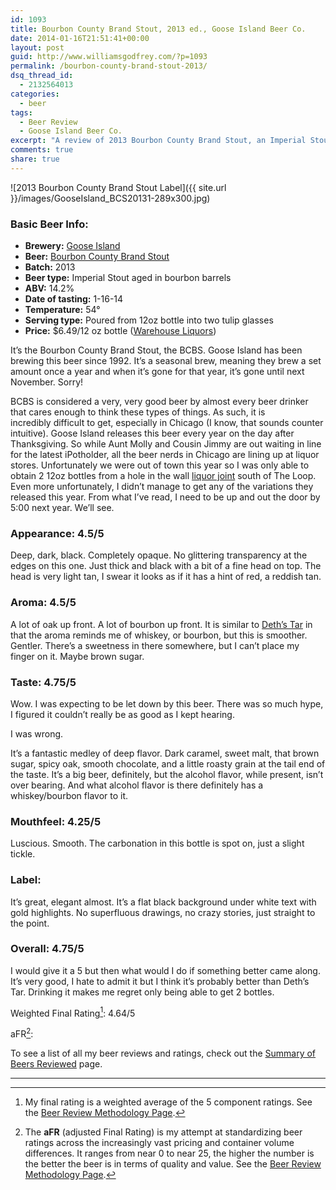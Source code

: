 ```yaml
---
id: 1093
title: Bourbon County Brand Stout, 2013 ed., Goose Island Beer Co.
date: 2014-01-16T21:51:41+00:00
layout: post
guid: http://www.williamsgodfrey.com/?p=1093
permalink: /bourbon-county-brand-stout-2013/
dsq_thread_id:
  - 2132564013
categories:
  - beer
tags:
  - Beer Review
  - Goose Island Beer Co.
excerpt: "A review of 2013 Bourbon County Brand Stout, an Imperial Stout aged in bourbon barrels from Goose Island Beer Co."
comments: true
share: true
---
```


![2013 Bourbon County Brand Stout Label]({{ site.url }}/images/GooseIsland_BCS20131-289x300.jpg)

### Basic Beer Info:

  * **Brewery:** <a title="Goose Island Beer Co." href="http://www.gooseisland.com/" target="_blank">Goose Island</a>
  * **Beer:** <a title="2013 vintage" href="http://www.gooseisland.com/pages/bourbon_county_stout/59.php" target="_blank">Bourbon County Brand Stout</a>
  * **Batch:** 2013
  * **Beer type:** Imperial Stout aged in bourbon barrels
  * **ABV:** 14.2%
  * **Date of tasting:** 1-16-14
  * **Temperature:** 54°
  * **Serving type:** Poured from 12oz bottle into two tulip glasses
  * **Price:** $6.49/12 oz bottle (<a href="http://www.warehouseliquors.com/verify.html?return=/&x=-1" target="_blank">Warehouse Liquors</a>)

It&#8217;s the Bourbon County Brand Stout, the BCBS. Goose Island has been brewing this beer since 1992. It&#8217;s a seasonal brew, meaning they brew a set amount once a year and when it&#8217;s gone for that year, it&#8217;s gone until next November. Sorry!

BCBS is considered a very, very good beer by almost every beer drinker that cares enough to think these types of things. As such, it is incredibly difficult to get, especially in Chicago (I know, that sounds counter intuitive). Goose Island releases this beer every year on the day after Thanksgiving. So while Aunt Molly and Cousin Jimmy are out waiting in line for the latest iPotholder, all the beer nerds in Chicago are lining up at liquor stores. Unfortunately we were out of town this year so I was only able to obtain 2 12oz bottles from a hole in the wall <a title="Warehouse Liquors" href="http://www.warehouseliquors.com/verify.html?return=/&x=-1" target="_blank">liquor joint</a> south of The Loop. Even more unfortunately, I didn&#8217;t manage to get any of the variations they released this year. From what I&#8217;ve read, I need to be up and out the door by 5:00 next year. We&#8217;ll see.

### Appearance: 4.5/5

Deep, dark, black. Completely opaque. No glittering transparency at the edges on this one. Just thick and black with a bit of a fine head on top. The head is very light tan, I swear it looks as if it has a hint of red, a reddish tan.

### Aroma: 4.5/5

A lot of oak up front. A lot of bourbon up front. It is similar to [Deth&#8217;s Tar](http://www.williamsgodfrey.com/deths-tar-revolution-brewing/ "I review Deth's Tar") in that the aroma reminds me of whiskey, or bourbon, but this is smoother. Gentler. There&#8217;s a sweetness in there somewhere, but I can&#8217;t place my finger on it. Maybe brown sugar.

### Taste: 4.75/5

Wow. I was expecting to be let down by this beer. There was so much hype, I figured it couldn&#8217;t really be as good as I kept hearing.

I was wrong.

It&#8217;s a fantastic medley of deep flavor. Dark caramel, sweet malt, that brown sugar, spicy oak, smooth chocolate, and a little roasty grain at the tail end of the taste. It&#8217;s a big beer, definitely, but the alcohol flavor, while present, isn&#8217;t over bearing. And what alcohol flavor is there definitely has a whiskey/bourbon flavor to it.

### Mouthfeel: 4.25/5

Luscious. Smooth. The carbonation in this bottle is spot on, just a slight tickle.

### Label:

It&#8217;s great, elegant almost. It&#8217;s a flat black background under white text with gold highlights. No superfluous drawings, no crazy stories, just straight to the point.

### Overall: 4.75/5

I would give it a 5 but then what would I do if something better came along. It&#8217;s very good, I hate to admit it but I think it&#8217;s probably better than Deth&#8217;s Tar. Drinking it makes me regret only being able to get 2 bottles.

Weighted Final Rating[^1]: 4.64/5

aFR[^2]:  


To see a list of all my beer reviews and ratings, check out the [Summary of Beers Reviewed](http://www.williamsgodfrey.com/summary-beers-reviewed-scores/ "All reviewed beers and their ratings") page.

---

[^1]: My final rating is a weighted average of the 5 component ratings. See the [Beer Review Methodology Page](http://www.williamsgodfrey.com/beer-review-methodology/ "Beer Review Methodology").
[^2]: The **aFR** (adjusted Final Rating) is my attempt at standardizing beer ratings across the increasingly vast pricing and container volume differences. It ranges from near 0 to near 25, the higher the number is the better the beer is in terms of quality and value. See the [Beer Review Methodology Page](http://www.williamsgodfrey.com/beer-review-methodology/ "Beer Review Methodology").
